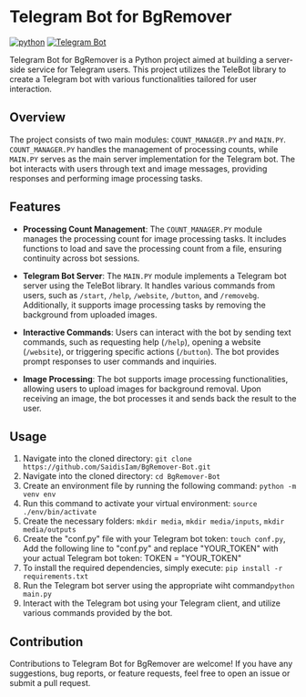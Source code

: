 # Telegram Bot for BgRemover

[![python](https://img.shields.io/badge/python-3.11-blue?style=flat-square)](https://www.python.org/)
[![Telegram Bot](https://img.shields.io/badge/Telegram-Bot-blue?style=flat-square)](https://github.com/python-telegram-bot/python-telegram-bot)

Telegram Bot for BgRemover is a Python project aimed at building a server-side service for Telegram users. This project utilizes the TeleBot library to create a Telegram bot with various functionalities tailored for user interaction.

## Overview

The project consists of two main modules: `COUNT_MANAGER.PY` and `MAIN.PY`. `COUNT_MANAGER.PY` handles the management of processing counts, while `MAIN.PY` serves as the main server implementation for the Telegram bot. The bot interacts with users through text and image messages, providing responses and performing image processing tasks.

## Features

- **Processing Count Management**: The `COUNT_MANAGER.PY` module manages the processing count for image processing tasks. It includes functions to load and save the processing count from a file, ensuring continuity across bot sessions.

- **Telegram Bot Server**: The `MAIN.PY` module implements a Telegram bot server using the TeleBot library. It handles various commands from users, such as `/start`, `/help`, `/website`, `/button`, and `/removebg`. Additionally, it supports image processing tasks by removing the background from uploaded images.

- **Interactive Commands**: Users can interact with the bot by sending text commands, such as requesting help (`/help`), opening a website (`/website`), or triggering specific actions (`/button`). The bot provides prompt responses to user commands and inquiries.

- **Image Processing**: The bot supports image processing functionalities, allowing users to upload images for background removal. Upon receiving an image, the bot processes it and sends back the result to the user.

## Usage

1. Navigate into the cloned directory: `git clone https://github.com/SaidisIam/BgRemover-Bot.git`
2. Navigate into the cloned directory: `cd BgRemover-Bot`
2. Create an environment file by running the following command: `python -m venv env` 
3. Run this command to activate your virtual environment: `source ./env/bin/activate`
3. Create the necessary folders: `mkdir media`, `mkdir media/inputs`, `mkdir media/outputs`
4. Create the "conf.py" file with your Telegram bot token: `touch conf.py`, Add the following line to "conf.py" and replace "YOUR_TOKEN" with your actual Telegram bot token: TOKEN = "YOUR_TOKEN"
4. To install the required dependencies, simply execute: `pip install -r requirements.txt`
5. Run the Telegram bot server using the appropriate wiht command`python main.py`
6. Interact with the Telegram bot using your Telegram client, and utilize various commands provided by the bot.

## Contribution

Contributions to Telegram Bot for BgRemover are welcome! If you have any suggestions, bug reports, or feature requests, feel free to open an issue or submit a pull request.
